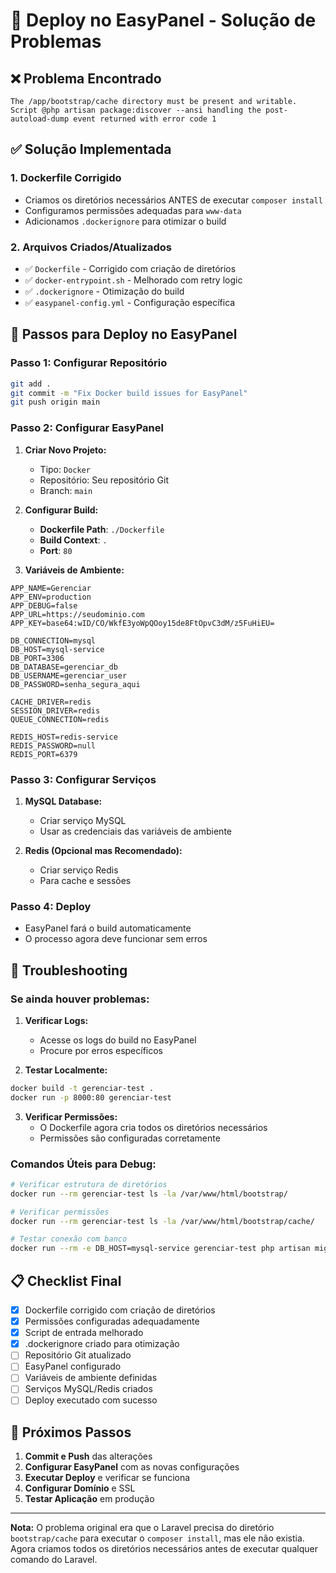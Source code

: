 # 🚀 Deploy no EasyPanel - Solução de Problemas

## ❌ Problema Encontrado

```
The /app/bootstrap/cache directory must be present and writable.
Script @php artisan package:discover --ansi handling the post-autoload-dump event returned with error code 1
```

## ✅ Solução Implementada

### 1. **Dockerfile Corrigido**

-   Criamos os diretórios necessários ANTES de executar `composer install`
-   Configuramos permissões adequadas para `www-data`
-   Adicionamos `.dockerignore` para otimizar o build

### 2. **Arquivos Criados/Atualizados**

-   ✅ `Dockerfile` - Corrigido com criação de diretórios
-   ✅ `docker-entrypoint.sh` - Melhorado com retry logic
-   ✅ `.dockerignore` - Otimização do build
-   ✅ `easypanel-config.yml` - Configuração específica

## 🔧 Passos para Deploy no EasyPanel

### **Passo 1: Configurar Repositório**

```bash
git add .
git commit -m "Fix Docker build issues for EasyPanel"
git push origin main
```

### **Passo 2: Configurar EasyPanel**

1. **Criar Novo Projeto:**

    - Tipo: `Docker`
    - Repositório: Seu repositório Git
    - Branch: `main`

2. **Configurar Build:**

    - **Dockerfile Path**: `./Dockerfile`
    - **Build Context**: `.`
    - **Port**: `80`

3. **Variáveis de Ambiente:**

```env
APP_NAME=Gerenciar
APP_ENV=production
APP_DEBUG=false
APP_URL=https://seudominio.com
APP_KEY=base64:wID/CO/WkfE3yoWpQOoy15de8FtOpvC3dM/z5FuHiEU=

DB_CONNECTION=mysql
DB_HOST=mysql-service
DB_PORT=3306
DB_DATABASE=gerenciar_db
DB_USERNAME=gerenciar_user
DB_PASSWORD=senha_segura_aqui

CACHE_DRIVER=redis
SESSION_DRIVER=redis
QUEUE_CONNECTION=redis

REDIS_HOST=redis-service
REDIS_PASSWORD=null
REDIS_PORT=6379
```

### **Passo 3: Configurar Serviços**

1. **MySQL Database:**

    - Criar serviço MySQL
    - Usar as credenciais das variáveis de ambiente

2. **Redis (Opcional mas Recomendado):**
    - Criar serviço Redis
    - Para cache e sessões

### **Passo 4: Deploy**

-   EasyPanel fará o build automaticamente
-   O processo agora deve funcionar sem erros

## 🐛 Troubleshooting

### **Se ainda houver problemas:**

1. **Verificar Logs:**

    - Acesse os logs do build no EasyPanel
    - Procure por erros específicos

2. **Testar Localmente:**

```bash
docker build -t gerenciar-test .
docker run -p 8000:80 gerenciar-test
```

3. **Verificar Permissões:**
    - O Dockerfile agora cria todos os diretórios necessários
    - Permissões são configuradas corretamente

### **Comandos Úteis para Debug:**

```bash
# Verificar estrutura de diretórios
docker run --rm gerenciar-test ls -la /var/www/html/bootstrap/

# Verificar permissões
docker run --rm gerenciar-test ls -la /var/www/html/bootstrap/cache/

# Testar conexão com banco
docker run --rm -e DB_HOST=mysql-service gerenciar-test php artisan migrate:status
```

## 📋 Checklist Final

-   [x] Dockerfile corrigido com criação de diretórios
-   [x] Permissões configuradas adequadamente
-   [x] Script de entrada melhorado
-   [x] .dockerignore criado para otimização
-   [ ] Repositório Git atualizado
-   [ ] EasyPanel configurado
-   [ ] Variáveis de ambiente definidas
-   [ ] Serviços MySQL/Redis criados
-   [ ] Deploy executado com sucesso

## 🎯 Próximos Passos

1. **Commit e Push** das alterações
2. **Configurar EasyPanel** com as novas configurações
3. **Executar Deploy** e verificar se funciona
4. **Configurar Domínio** e SSL
5. **Testar Aplicação** em produção

---

**Nota:** O problema original era que o Laravel precisa do diretório `bootstrap/cache` para executar o `composer install`, mas ele não existia. Agora criamos todos os diretórios necessários antes de executar qualquer comando do Laravel.
